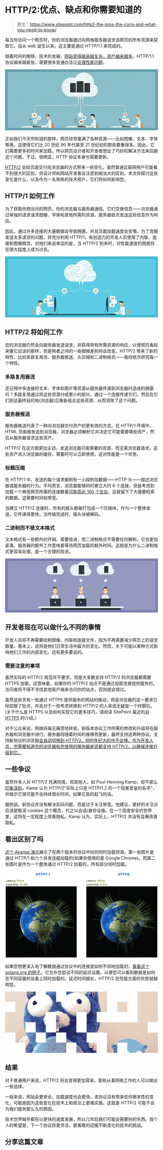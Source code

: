 # HTTP/2:优点、缺点和你需要知道的

> 原文：<https://www.sitepoint.com/http2-the-pros-the-cons-and-what-you-need-to-know/>

每当你访问一个网页时，你的浏览器通过向网络服务器请求该网页的所有资源来获取它。自从 web 诞生以来，这主要是通过 HTTP/1.1 来完成的。

随着时间的推移，技术的发展，[网站变得越来越复杂，资产越来越多](https://www.sitepoint.com/2mb-web-pages-whos-blame/)，HTTP/1.1 协议越来越紧张，需要很多变通办法让[处理性能问题](https://www.sitepoint.com/complete-guide-reducing-page-weight/)。

![developers at work](img/0a46e9cfa8a476945b19cefc1364ede9.png)

正如我们今天所知道的那样，网页经常塞满了各种资源——比如图像、文本、字体等等。这使得它们比 20 世纪 90 年代甚至 21 世纪初的那些要重得多。因此，它们需要更多的时间来加载，所以网页设计者和开发者想出了巧妙的解决方法来回避这个问题。不过，很明显，HTTP 协议本身也需要更新。

[HTTP/2](https://http2.github.io/http2-spec/) 会给页面交付给浏览器的方式带来一些变化。虽然普通互联网用户可能看不到很大的区别，但设计师和网站开发者会注意到相当大的区别。本文将探讨这些变化是什么，以及作为一名熟练的技术用户，它们将如何影响您。

## HTTP/1 如何工作

为了获取你想访问的网页，你的浏览器与服务器通信。它们交换信息——浏览器通过单独的请求请求图像、字体和其他所需的资源，服务器依次发送这些信息作为响应。

因此，通过许多连接的大量数据会导致拥塞，并且页面加载速度会变慢。为了克服发送太多请求的问题，并充分利用 HTTP/1，有创造力的开发人员使用了内联、连接和图像精灵。对他们来说幸运的是，当 HTTP/2 到来时，对性能速度的困惑将在很大程度上成为过去。

![developers at work](img/231eda095cd5bc769a0c7e65ec5eb33a.png)

## HTTP/2 将如何工作

您的浏览器仍然会向服务器发送请求，并获得带有所需资源的响应，以使网页看起来像它应该的那样，但是两者之间的一些细微差别将会改变。HTTP/2 带来了新的特性，比如多路复用流、服务器推送、头压缩和二进制格式——我将依次研究每一个特性。

### 多路复用器流

还记得许多连接将文本、字体和图片等资源从服务器传递到浏览器时造成的拥塞吗？多路复用通过将这些资源分成更小的部分，通过一个连接传递它们，然后在它们到达最终目的地(浏览器)后重新组合这些资源，从而消除了这个问题。

### 服务器推送

服务器推送代表了一种向浏览器交付资产的更有效的方式。在 HTTP/1 环境中，HTML 页面被发送到浏览器，浏览器必须解析它并决定它可能需要哪些资产，然后从服务器请求这些资产。

HTTP/2 在这方面更加主动，发送浏览器可能需要的资源，而无需浏览器请求。这些资产进入浏览器的缓存，需要时可以立即使用，这对性能是一个优势。

### 标题压缩

在 HTTP/1 中，发送的每个请求都附有一小段附加数据——HTTP 头——描述浏览器或服务器的行为。平均而言，浏览器能够同时建立大约 6 个连接，但是考虑到加载一个典型网页所需的连接数量[可能高达 100 个左右](http://httparchive.org/trends.php#bytesTotal&reqTotal)，这就留下了大量要检索的数据，这需要时间和带宽。

当建立 HTTP/2 连接时，所有的报头都被打包成一个压缩块，作为一个整体发送。它传递得更快，当传输完成时，报头块被解码。

### 二进制而不是文本格式

文本格式有一些额外的开销，需要改进，而二进制格式不需要任何解析。它也更加紧凑。服务器的额外工作意味着等待网页加载的额外时间。这就是为什么二进制格式更容易处理，是一个合理的改进。

![developers at work](img/5dba8313547779b54bfbd050104b9df9.png)

## 开发者现在可以做什么不同的事情

开发人员将不再需要绘制图像、内联和连接文件，因为不再需要减少网页上的请求数量。基本上，这将是他们日常生活中最大的变化。然而，关于可能以某种方式影响他们工作的内部变化，还有更多要说的。

### 需要注意的事项

虽然实际的 HTTP/2 规范并不要求，但是大多数支持 HTTP/2 的浏览器都需要 HTTPS 加密。这意味着，如果你的 HTTP/2 站点不是通过加密连接提供服务的，访问者将不得不寻找其他客户端来访问你的站点，否则就会错过。

虽然这些天有一些通过 HTTPS 提供服务的网站的推动，但是浏览器的这一要求已经招致了批评，并且对于一些考虑转换到 HTTP/2 的人来说无疑是一个绊脚石。(关于什么是 HTTPS 以及如何实现它的更多技巧，请阅读 SitePoint 最近的[对 HTTPS](https://www.sitepoint.com/https-basics/) 的介绍。)

对于公众来说，网络将毫无痛苦地转变。新版本协议工作所需的修改和升级将在服务器和浏览器中进行。服务器将随着时间的推移而更新，最终支持这两种协议。支持新协议的浏览器[会自动切换到 HTTP/2。同时年纪大的也不会懂。作为开发人员，您需要知道您的浏览器和您使用的服务器是否都支持 HTTP/2，以确保连接升级到它。](http://caniuse.com/#feat=http2)

## 一些争议

虽然许多人对 HTTP/2 充满热情，但其他人，如 Poul-Henning Kamp，却不那么[印象深刻](https://www.varnish-cache.org/docs/trunk/phk/http20.html)。Kamp 认为 HTTP/2“实际上只是 HTTP/1.2 的一个冠冕堂皇的名字”，并暗示它很可能不会持续很长时间，如果它真的起飞的话。

据他说，新协议并没有解决实际问题，而是过于关注带宽。他建议，更好的关注点应该是取消 cookies 这个概念，代之以会话/身份设施。在一个高度安全的世界里，这将在一定程度上改善隐私。Kamp 认为，实际上，HTTP/2 并没有显著改善隐私。

## 看出区别了吗

[这个 Akamai 演示](https://http2.akamai.com/demo)展示了在两个版本的协议中如何同时加载资源。第一张图片是通过 HTTP/1 和六个并发连接加载的(如果你使用的是 Google Chrome)，而第二张图片是作为一个整体通过 HTTP/2 加载的，所有部分同时加载。

![akamai demo screenshot](img/6c444350155771960b30898a007cb4f6.png)

如果您想更深入地了解数据通过协议中的连接是如何不同地加载的，[看看这个 golang.org 的例子](http://http2.golang.org/gophertiles?latency=0)。它允许您尝试不同的延迟设置，以便您可以看到数据是如何在不同容量的设备上同时加载的。延迟时间越长，HTTP/2 在性能方面的优势就越明显。

![Golang gophertiles screenshot](img/951230d78c689898c9348816cac281d2.png)

## 结果

对于普通用户来说，HTTP/2 将会变得更加容易，那些从事网络工作的人可以做出一些选择。

一般来说，网站会更安全，加载速度也会更快。该协议没有带来任何根本性的变化，可能是因为这些变化在技术上和政治上更难实施。这就是 HTTP/2 可能不会为我们服务那么久的原因。

技术世界每年都在以更快的速度发展，所以几年后我们可能会需要别的东西。我个人的希望是，下一个协议将更灵活，更勇敢的迎接不断变化的技术的挑战。

## 分享这篇文章